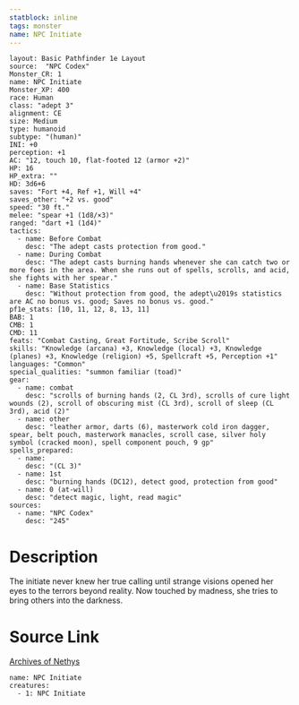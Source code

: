 ```yaml
---
statblock: inline
tags: monster
name: NPC Initiate
---
```

```statblock
layout: Basic Pathfinder 1e Layout
source:  "NPC Codex"
Monster_CR: 1
name: NPC Initiate
Monster_XP: 400
race: Human
class: "adept 3"
alignment: CE
size: Medium
type: humanoid
subtype: "(human)"
INI: +0
perception: +1
AC: "12, touch 10, flat-footed 12 (armor +2)"
HP: 16
HP_extra: ""
HD: 3d6+6
saves: "Fort +4, Ref +1, Will +4"
saves_other: "+2 vs. good"
speed: "30 ft."
melee: "spear +1 (1d8/×3)"
ranged: "dart +1 (1d4)"
tactics:
  - name: Before Combat
    desc: "The adept casts protection from good."
  - name: During Combat
    desc: "The adept casts burning hands whenever she can catch two or more foes in the area. When she runs out of spells, scrolls, and acid, she fights with her spear."
  - name: Base Statistics
    desc: "Without protection from good, the adept\u2019s statistics are AC no bonus vs. good; Saves no bonus vs. good."
pf1e_stats: [10, 11, 12, 8, 13, 11]
BAB: 1
CMB: 1
CMD: 11
feats: "Combat Casting, Great Fortitude, Scribe Scroll"
skills: "Knowledge (arcana) +3, Knowledge (local) +3, Knowledge (planes) +3, Knowledge (religion) +5, Spellcraft +5, Perception +1"
languages: "Common"
special_qualities: "summon familiar (toad)"
gear:
  - name: combat
    desc: "scrolls of burning hands (2, CL 3rd), scrolls of cure light wounds (2), scroll of obscuring mist (CL 3rd), scroll of sleep (CL 3rd), acid (2)"
  - name: other
    desc: "leather armor, darts (6), masterwork cold iron dagger, spear, belt pouch, masterwork manacles, scroll case, silver holy symbol (cracked moon), spell component pouch, 9 gp"
spells_prepared:
  - name:
    desc: "(CL 3)"
  - name: 1st
    desc: "burning hands (DC12), detect good, protection from good"
  - name: 0 (at-will)
    desc: "detect magic, light, read magic"
sources:
  - name: "NPC Codex"
    desc: "245"
```
# Description
The initiate never knew her true calling until strange visions opened her eyes to the terrors beyond reality. Now touched by madness, she tries to bring others into the darkness.
# Source Link
[Archives of Nethys](https://aonprd.com/NPCDisplay.aspx?ItemName=Initiate)
```encounter-table
name: NPC Initiate
creatures:
  - 1: NPC Initiate
```
